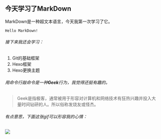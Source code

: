 ## 今天学习了MarkDown

MarkDown是一种超文本语言，今天我第一次学习了它。

```Hello MarkDown!```

###### 接下来我还会学习：

1. Git的基础框架
1. Hexo框架
1. Hexo更换主题

###### 用命令行敲命令是一种**Geek**行为，我觉得还挺有趣的。

>Geek是指极客，通常被用于形容对计算机和网络技术有狂热兴趣并投入大量时间钻研的人。所以俗称发烧友或怪杰。

###### 有点意思，下面这张gif可以形容我的心情：

![](https://qgt-style.oss-cn-hangzhou.aliyuncs.com/newcoursep4/g1/g1-2-2/tenor.gif)
